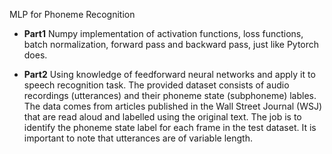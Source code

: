 MLP for Phoneme Recognition

- <b>Part1</b>
Numpy implementation of activation functions, loss functions, batch normalization, forward pass and backward pass, just like Pytorch does.

- <b>Part2</b>
Using knowledge of feedforward neural networks and apply it to speech recognition task. The provided dataset consists of audio recordings (utterances) and their phoneme state (subphoneme) lables. The data comes from articles published in the Wall Street Journal (WSJ) that are read aloud and labelled using the original text.
The job is to identify the phoneme state label for each frame in the test dataset. It is important to note that utterances are of variable length.
